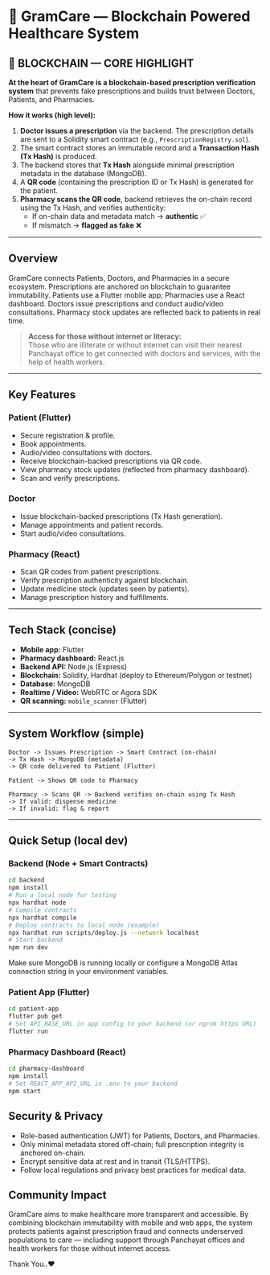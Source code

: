 # 🌱 GramCare — Blockchain Powered Healthcare System

## 🔗 BLOCKCHAIN — CORE HIGHLIGHT
**At the heart of GramCare is a blockchain-based prescription verification system** that prevents fake prescriptions and builds trust between Doctors, Patients, and Pharmacies.

**How it works (high level):**
1. **Doctor issues a prescription** via the backend. The prescription details are sent to a Solidity smart contract (e.g., `PrescriptionRegistry.sol`).
2. The smart contract stores an immutable record and a **Transaction Hash (Tx Hash)** is produced.
3. The backend stores that **Tx Hash** alongside minimal prescription metadata in the database (MongoDB).
4. A **QR code** (containing the prescription ID or Tx Hash) is generated for the patient.
5. **Pharmacy scans the QR code**, backend retrieves the on-chain record using the Tx Hash, and verifies authenticity:
   - If on-chain data and metadata match → **authentic** ✅
   - If mismatch → **flagged as fake** ❌

---

## Overview
GramCare connects Patients, Doctors, and Pharmacies in a secure ecosystem. Prescriptions are anchored on blockchain to guarantee immutability. Patients use a Flutter mobile app; Pharmacies use a React dashboard. Doctors issue prescriptions and conduct audio/video consultations. Pharmacy stock updates are reflected back to patients in real time.

> **Access for those without internet or literacy:**  
> Those who are illiterate or without internet can visit their nearest Panchayat office to get connected with doctors and services, with the help of health workers.

---

## Key Features

### Patient (Flutter)
- Secure registration & profile.
- Book appointments.
- Audio/video consultations with doctors.
- Receive blockchain-backed prescriptions via QR code.
- View pharmacy stock updates (reflected from pharmacy dashboard).
- Scan and verify prescriptions.

### Doctor
- Issue blockchain-backed prescriptions (Tx Hash generation).
- Manage appointments and patient records.
- Start audio/video consultations.

### Pharmacy (React)
- Scan QR codes from patient prescriptions.
- Verify prescription authenticity against blockchain.
- Update medicine stock (updates seen by patients).
- Manage prescription history and fulfillments.

---

## Tech Stack (concise)
- **Mobile app:** Flutter  
- **Pharmacy dashboard:** React.js  
- **Backend API:** Node.js (Express)  
- **Blockchain:** Solidity, Hardhat (deploy to Ethereum/Polygon or testnet)  
- **Database:** MongoDB  
- **Realtime / Video:** WebRTC or Agora SDK  
- **QR scanning:** `mobile_scanner` (Flutter)

---

## System Workflow (simple)

```
Doctor -> Issues Prescription -> Smart Contract (on-chain)
-> Tx Hash -> MongoDB (metadata)
-> QR code delivered to Patient (Flutter)

Patient -> Shows QR code to Pharmacy

Pharmacy -> Scans QR -> Backend verifies on-chain using Tx Hash
-> If valid: dispense medicine
-> If invalid: flag & report
```

---

## Quick Setup (local dev)

### Backend (Node + Smart Contracts)
```bash
cd backend
npm install
# Run a local node for testing
npx hardhat node
# Compile contracts
npx hardhat compile
# Deploy contracts to local node (example)
npx hardhat run scripts/deploy.js --network localhost
# Start backend
npm run dev
```

Make sure MongoDB is running locally or configure a MongoDB Atlas connection string in your environment variables.

### Patient App (Flutter)
```bash
cd patient-app
flutter pub get
# Set API_BASE_URL in app config to your backend (or ngrok https URL)
flutter run
```

### Pharmacy Dashboard (React)
```bash
cd pharmacy-dashboard
npm install
# Set REACT_APP_API_URL in .env to your backend 
npm start
```

## Security & Privacy

- Role-based authentication (JWT) for Patients, Doctors, and Pharmacies.
- Only minimal metadata stored off-chain; full prescription integrity is anchored on-chain.
- Encrypt sensitive data at rest and in transit (TLS/HTTPS).
- Follow local regulations and privacy best practices for medical data.

## Community Impact
GramCare aims to make healthcare more transparent and accessible. By combining blockchain immutability
with mobile and web apps, the system protects patients against prescription fraud and connects underserved 
populations to care — including support through Panchayat offices and health workers for those without internet access.

Thank You..❤️
